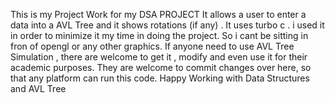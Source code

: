 This is my Project Work for my DSA PROJECT 
It allows a user to enter a data into a AVL Tree and it shows  rotations (if any) . It uses turbo c . i used it in order to minimize it my time in doing the project. 
So i cant be sitting in fron of opengl or any other graphics. 
If anyone need to use AVL Tree Simulation , there are welcome  to get it , modify and even use it for their academic purposes.
They are welcome to commit changes over here, so that any platform can run this code.
Happy Working with Data Structures and AVL Tree
